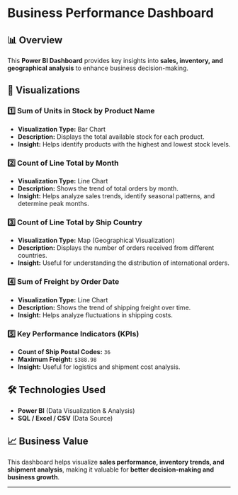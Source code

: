 # Business Performance Dashboard

## 📊 Overview
This **Power BI Dashboard** provides key insights into **sales, inventory, and geographical analysis** to enhance business decision-making.

## 🔹 Visualizations  
### 1️⃣ **Sum of Units in Stock by Product Name**
- **Visualization Type:** Bar Chart  
- **Description:** Displays the total available stock for each product.  
- **Insight:** Helps identify products with the highest and lowest stock levels.  

### 2️⃣ **Count of Line Total by Month**
- **Visualization Type:** Line Chart  
- **Description:** Shows the trend of total orders by month.  
- **Insight:** Helps analyze sales trends, identify seasonal patterns, and determine peak months.  

### 3️⃣ **Count of Line Total by Ship Country**
- **Visualization Type:** Map (Geographical Visualization)  
- **Description:** Displays the number of orders received from different countries.  
- **Insight:** Useful for understanding the distribution of international orders.  

### 4️⃣ **Sum of Freight by Order Date**
- **Visualization Type:** Line Chart  
- **Description:** Shows the trend of shipping freight over time.  
- **Insight:** Helps analyze fluctuations in shipping costs.  

### 5️⃣ **Key Performance Indicators (KPIs)**
- **Count of Ship Postal Codes:** `36`
- **Maximum Freight:** `$388.98`
- **Insight:** Useful for logistics and shipment cost analysis.  

## 🛠️ Technologies Used  
- **Power BI** (Data Visualization & Analysis)  
- **SQL / Excel / CSV** (Data Source)  

## 📈 Business Value  
This dashboard helps visualize **sales performance, inventory trends, and shipment analysis**, making it valuable for **better decision-making and business growth**.  

---
